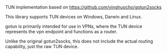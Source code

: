 TUN implementation based on https://github.com/yinghuocho/gotun2socks

This library supports TUN devices on Windows, Darwin and Linux.

gotun is primarily intended for use in VPNs, where the TUN device represents the
vpn endpoint and functions as a router.

Unlike the original gotun2socks, this does not include the actual routing
capability, just the raw TUN device.
